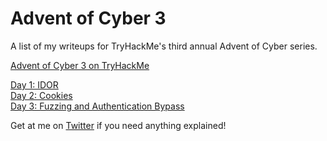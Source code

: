 # Advent of Cyber 3
A list of my writeups for TryHackMe's third annual Advent of Cyber series.  

[Advent of Cyber 3 on TryHackMe](https://tryhackme.com/room/adventofcyber3)

[Day 1: IDOR](https://github.com/jclel/publc-writeups/blob/main/aoc3/day1/day1.md)  
[Day 2: Cookies](https://github.com/jclel/publc-writeups/blob/main/aoc3/day2/day2.md)  
[Day 3: Fuzzing and Authentication Bypass](https://github.com/jclel/publc-writeups/blob/main/aoc3/day3/day3.md)

Get at me on [Twitter](https://twitter.com/jakeclelandVEVO) if you need anything explained!
